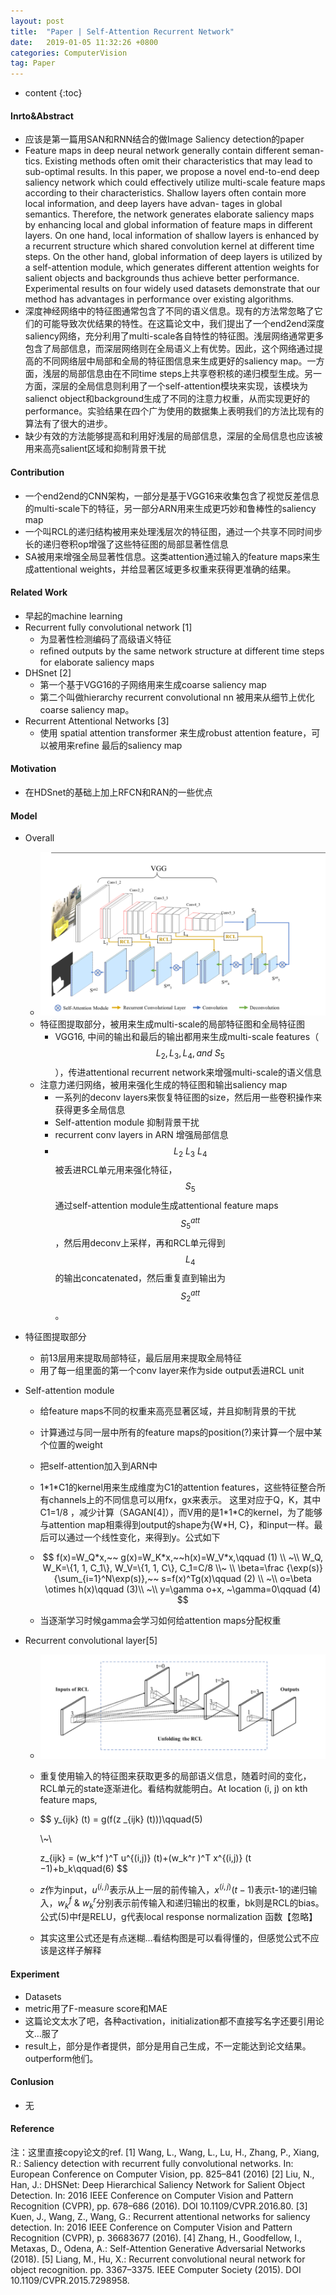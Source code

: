 ```yaml
---
layout: post
title:  "Paper | Self-Attention Recurrent Network"
date:   2019-01-05 11:32:26 +0800
categories: ComputerVision
tag: Paper
---
```

<!--
 * @Description: 
 * @Author: Leesky
 * @Date: 2019-01-05 11:32:26
 * @LastEditors: Leesky
 * @LastEditTime: 2019-01-05 11:49:11
 -->

<head>
    <script src="https://cdn.mathjax.org/mathjax/latest/MathJax.js?config=TeX-AMS-MML_HTMLorMML" type="text/javascript"></script>
    <script type="text/x-mathjax-config">
        MathJax.Hub.Config({
            tex2jax: {
            skipTags: ['script', 'noscript', 'style', 'textarea', 'pre'],
            inlineMath: [['$','$']]
            }
        });
    </script>
</head>


* content
{:toc}

#### Inrto&Abstract

- 应该是第一篇用SAN和RNN结合的做Image Saliency detection的paper
- Feature maps in deep neural network generally contain different seman- tics. Existing methods often omit their characteristics that may lead to sub-optimal results. In this paper, we propose a novel end-to-end deep saliency network which could effectively utilize multi-scale feature maps according to their characteristics. Shallow layers often contain more local information, and deep layers have advan- tages in global semantics. Therefore, the network generates elaborate saliency maps by enhancing local and global information of feature maps in different layers. On one hand, local information of shallow layers is enhanced by a recurrent structure which shared convolution kernel at different time steps. On the other hand, global information of deep layers is utilized by a self-attention module, which generates different attention weights for salient objects and backgrounds thus achieve better performance. Experimental results on four widely used datasets demonstrate that our method has advantages in performance over existing algorithms.
- 深度神经网络中的特征图通常包含了不同的语义信息。现有的方法常忽略了它们的可能导致次优结果的特性。在这篇论文中，我们提出了一个end2end深度saliency网络，充分利用了multi-scale各自特性的特征图。浅层网络通常更多包含了局部信息，而深层网络则在全局语义上有优势。因此，这个网络通过提高的不同网络层中局部和全局的特征图信息来生成更好的saliency map。一方面，浅层的局部信息由在不同time steps上共享卷积核的递归模型生成。另一方面，深层的全局信息则利用了一个self-attention模块来实现，该模块为salienct object和background生成了不同的注意力权重，从而实现更好的performance。实验结果在四个广为使用的数据集上表明我们的方法比现有的算法有了很大的进步。
- 缺少有效的方法能够提高和利用好浅层的局部信息，深层的全局信息也应该被用来高亮salient区域和抑制背景干扰

#### Contribution

- 一个end2end的CNN架构，一部分是基于VGG16来收集包含了视觉反差信息的multi-scale下的特征，另一部分ARN用来生成更巧妙和鲁棒性的saliency map
- 一个叫RCL的递归结构被用来处理浅层次的特征图，通过一个共享不同时间步长的递归卷积op增强了这些特征图的局部显著性信息
- SA被用来增强全局显著性信息。这类attention通过输入的feature maps来生成attentional weights，并给显著区域更多权重来获得更准确的结果。

#### Related Work

- 早起的machine learning
- Recurrent fully convolutional network [1]
  - 为显著性检测编码了高级语义特征
  - reﬁned outputs by the same network structure at different time steps for elaborate saliency maps
- DHSnet [2]
  - 第一个基于VGG16的子网络用来生成coarse saliency map
  - 第二个叫做hierarchy recurrent convolutional nn 被用来从细节上优化coarse saliency map。
- Recurrent Attentional Networks [3]
  - 使用 spatial attention transformer 来生成robust attention feature，可以被用来refine 最后的saliency map

#### Motivation

- 在HDSnet的基础上加上RFCN和RAN的一些优点

#### Model

- Overall
  - ![model](/image/SARN/overall.png)
  - 特征图提取部分，被用来生成multi-scale的局部特征图和全局特征图 
    - VGG16, 中间的输出和最后的输出都用来生成multi-scale features（$$L_2, L_3, L_4, and~S_5$$），传进attentional recurrent network来增强multi-scale的语义信息
  - 注意力递归网络，被用来强化生成的特征图和输出saliency map
    - 一系列的deconv layers来恢复特征图的size，然后用一些卷积操作来获得更多全局信息
    - Self-attention module 抑制背景干扰
    - recurrent conv layers in ARN 增强局部信息
    - $$L_2~L_3~L_4$$被丢进RCL单元用来强化特征，$$S_5$$通过self-attention module生成attentional feature maps $$S^{att}_5$$，然后用deconv上采样，再和RCL单元得到$$L_4$$的输出concatenated，然后重复直到输出为$$S^{att}_2$$。

- 特征图提取部分

  - 前13层用来提取局部特征，最后层用来提取全局特征
  - 用了每一组里面的第一个conv layer来作为side output丢进RCL unit

- Self-attention module

  - 给feature maps不同的权重来高亮显著区域，并且抑制背景的干扰

  - 计算通过与同一层中所有的feature maps的position(?)来计算一个层中某个位置的weight

  - 把self-attention加入到ARN中

  - 1\*1\*C1的kernel用来生成维度为C1的attention features，这些特征整合所有channels上的不同信息可以用fx，gx来表示。 这里对应于Q，K，其中C1=1/8 ，减少计算（SAGAN[4]），而V用的是1\*1\*C的kernel，为了能够与attention map相乘得到output的shape为{W*H, C}，和input一样。最后可以通过一个线性变化，来得到y。公式如下

  - $$
    f(x)=W_Q*x,~~ g(x)=W_K*x,~~h(x)=W_V*x,\qquad (1)
    \\
    ~\\
    W_Q, W_K=\{1, 1, C_1\}, W_V=\{1, 1, C\}, C_1=C/8 \\~
    \\
    \beta=\frac {\exp(s)} {\sum_{i=1}^N\exp(s)},~~ s=f(x)^Tg(x)\qquad (2)
    \\
    ~\\
    o=\beta \otimes h(x)\qquad (3)\\
    ~\\
    y=\gamma o+x, ~\gamma=0\qquad (4)
    $$

  - 当逐渐学习时候gamma会学习如何给attention maps分配权重

- Recurrent convolutional layer[5]

  - ![model](/image/SARN/RCL.png)
  - 重复使用输入的特征图来获取更多的局部语义信息，随着时间的变化，RCL单元的state逐渐进化。看结构就能明白。At location (i, j) on kth feature maps,

  - $$
    y_{ijk} (t) = g(f(z _{ijk} (t)))\qquad(5)
    
    \\~\\
    
    z_{ijk} = (w_k^f )^T u^{(i,j)} (t)+(w_k^r )^T x^{(i,j)} (t −1)+b_k\qquad(6)
    $$

  - $z$作为input，$u^{(i,j)}$表示从上一层的前传输入，$x^{(i,j)}(t-1)$表示t-1的递归输入，$w_k^f~\&~w_k^r$分别表示前传输入和递归输出的权重，bk则是RCL的bias。公式(5)中f是RELU，g代表local response normalization 函数【忽略】

  - 其实这里公式还是有点迷糊…看结构图是可以看得懂的，但感觉公式不应该是这样子解释

#### Experiment

- Datasets
- metric用了F-measure score和MAE
- 这篇论文太水了吧，各种activation，initialization都不直接写名字还要引用论文…服了
- result上，部分是作者提供，部分是用自己生成，不一定能达到论文结果。outperform他们。

#### Conlusion

- 无

#### Reference
注：这里直接copy论文的ref.
[1] Wang, L., Wang, L., Lu, H., Zhang, P., Xiang, R.: Saliency detection with recurrent fully convolutional networks. In: European Conference on Computer Vision, pp. 825–841 (2016)
[2] Liu, N., Han, J.: DHSNet: Deep Hierarchical Saliency Network for Salient Object Detection. In: 2016 IEEE Conference on Computer Vision and Pattern Recognition (CVPR), pp. 678–686 (2016). DOI 10.1109/CVPR.2016.80.
[3] Kuen, J., Wang, Z., Wang, G.: Recurrent attentional networks for saliency detection. In: 2016 IEEE Conference on Computer Vision and Pattern Recognition (CVPR), p. 36683677 (2016).
[4] Zhang, H., Goodfellow, I., Metaxas, D., Odena, A.: Self-Attention Generative Adversarial Networks (2018).
[5] Liang, M., Hu, X.: Recurrent convolutional neural network for object recognition. pp. 3367–3375. IEEE Computer Society (2015). DOI 10.1109/CVPR.2015.7298958.